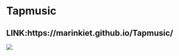 # Tapmusic
<h2>LINK:https://marinkiet.github.io/Tapmusic/</h2>
<img src="https://user-images.githubusercontent.com/69327534/170604190-52824864-8933-4c66-8225-a21ccad4ecc9.png"></img>
